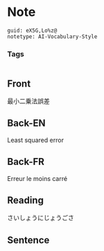 # Note
```
guid: eX5G,Lo%z@
notetype: AI-Vocabulary-Style
```

### Tags
```
```

## Front
最小二乗法誤差

## Back-EN
Least squared error

## Back-FR
Erreur le moins carré

## Reading
さいしょうにじょうごさ

## Sentence

